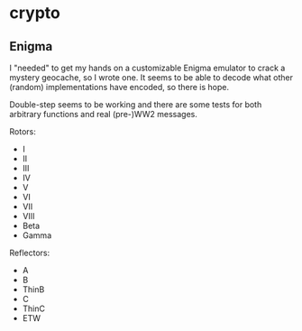 # crypto

## Enigma

I "needed" to get my hands on a customizable Enigma emulator to crack a mystery geocache, so I wrote one. It seems to be able to decode what other (random) implementations have encoded, so there is hope.

Double-step seems to be working and there are some tests for both arbitrary functions and real (pre-)WW2 messages. 

Rotors:
  - I
  - II
  - III
  - IV
  - V
  - VI
  - VII
  - VIII
  - Beta
  - Gamma

Reflectors:
  - A
  - B
  - ThinB
  - C
  - ThinC
  - ETW
